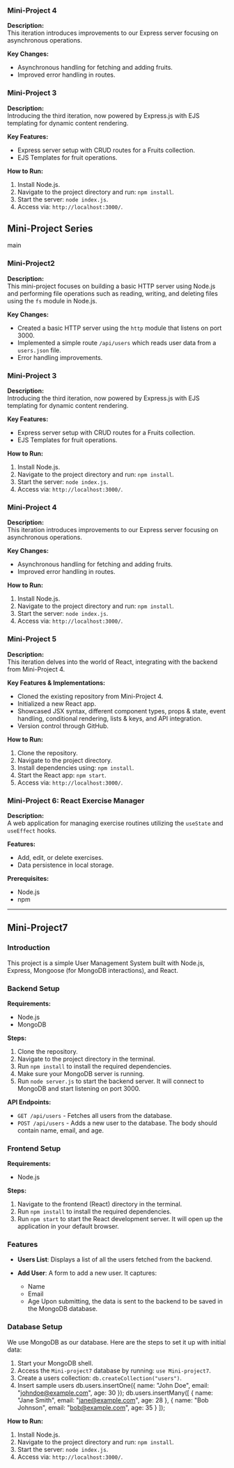 
### Mini-Project 4

**Description:**  
This iteration introduces improvements to our Express server focusing on asynchronous operations.

**Key Changes:**  
- Asynchronous handling for fetching and adding fruits.
- Improved error handling in routes.


### Mini-Project 3

**Description:**  
Introducing the third iteration, now powered by Express.js with EJS templating for dynamic content rendering.

**Key Features:**  
- Express server setup with CRUD routes for a Fruits collection.
- EJS Templates for fruit operations.

**How to Run:**  
1. Install Node.js.
2. Navigate to the project directory and run: `npm install`.
3. Start the server: `node index.js`.
4. Access via: `http://localhost:3000/`.




## Mini-Project Series


 main
### Mini-Project2

**Description:**  
This mini-project focuses on building a basic HTTP server using Node.js and performing file operations such as reading, writing, and deleting files using the `fs` module in Node.js.

**Key Changes:**  
- Created a basic HTTP server using the `http` module that listens on port 3000.
- Implemented a simple route `/api/users` which reads user data from a `users.json` file.
- Error handling improvements.
  


### Mini-Project 3

**Description:**  
Introducing the third iteration, now powered by Express.js with EJS templating for dynamic content rendering.

**Key Features:**  
- Express server setup with CRUD routes for a Fruits collection.
- EJS Templates for fruit operations.

**How to Run:**  
1. Install Node.js.
2. Navigate to the project directory and run: `npm install`.
3. Start the server: `node index.js`.
4. Access via: `http://localhost:3000/`.

### Mini-Project 4

**Description:**  
This iteration introduces improvements to our Express server focusing on asynchronous operations.

**Key Changes:**  
- Asynchronous handling for fetching and adding fruits.
- Improved error handling in routes.

**How to Run:**  
1. Install Node.js.
2. Navigate to the project directory and run: `npm install`.
3. Start the server: `node index.js`.
4. Access via: `http://localhost:3000/`.

### Mini-Project 5

**Description:**  
This iteration delves into the world of React, integrating with the backend from Mini-Project 4.

**Key Features & Implementations:**  
- Cloned the existing repository from Mini-Project 4.
- Initialized a new React app.
- Showcased JSX syntax, different component types, props & state, event handling, conditional rendering, lists & keys, and API integration.
- Version control through GitHub.

**How to Run:**  
1. Clone the repository.
2. Navigate to the project directory.
3. Install dependencies using: `npm install`.
4. Start the React app: `npm start`.
5. Access via: `http://localhost:3000/`.

### Mini-Project 6: React Exercise Manager

**Description:**  
A web application for managing exercise routines utilizing the `useState` and `useEffect` hooks.

**Features:**  
- Add, edit, or delete exercises.
- Data persistence in local storage.

**Prerequisites:**  
- Node.js
- npm

---
## Mini-Project7

### Introduction
This project is a simple User Management System built with Node.js, Express, Mongoose (for MongoDB interactions), and React.

### Backend Setup
**Requirements:**
- Node.js
- MongoDB

**Steps:**
1. Clone the repository.
2. Navigate to the project directory in the terminal.
3. Run `npm install` to install the required dependencies.
4. Make sure your MongoDB server is running.
5. Run `node server.js` to start the backend server. It will connect to MongoDB and start listening on port 3000.

**API Endpoints:**
- `GET /api/users` - Fetches all users from the database.
- `POST /api/users` - Adds a new user to the database. The body should contain name, email, and age.

### Frontend Setup
**Requirements:**
- Node.js

**Steps:**
1. Navigate to the frontend (React) directory in the terminal.
2. Run `npm install` to install the required dependencies.
3. Run `npm start` to start the React development server. It will open up the application in your default browser.

### Features
- **Users List**: Displays a list of all the users fetched from the backend.
  
- **Add User**: A form to add a new user. It captures:
  - Name
  - Email
  - Age
  Upon submitting, the data is sent to the backend to be saved in the MongoDB database.

### Database Setup
We use MongoDB as our database. Here are the steps to set it up with initial data:
1. Start your MongoDB shell.
2. Access the `Mini-project7` database by running: `use Mini-project7`.
3. Create a users collection: `db.createCollection("users")`.
4. Insert sample users 
db.users.insertOne({ name: "John Doe", email: "johndoe@example.com", age: 30 });
db.users.insertMany([
  { name: "Jane Smith", email: "jane@example.com", age: 28 },
  { name: "Bob Johnson", email: "bob@example.com", age: 35 }
]);



**How to Run:**  
1. Install Node.js.
2. Navigate to the project directory and run: `npm install`.
3. Start the server: `node index.js`.
4. Access via: `http://localhost:3000/`.
